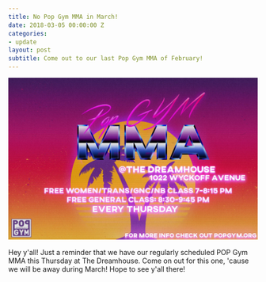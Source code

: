 ```yaml
---
title: No Pop Gym MMA in March!
date: 2018-03-05 00:00:00 Z
categories:
- update
layout: post
subtitle: Come out to our last Pop Gym MMA of February!
---
```


![Pop Gym MMA](/assets/mma.jpg)

Hey y'all! Just a reminder that we have our regularly scheduled POP Gym MMA this Thursday at The Dreamhouse. Come on out for this one, 'cause we will be away during March!
Hope to see y'all there!
